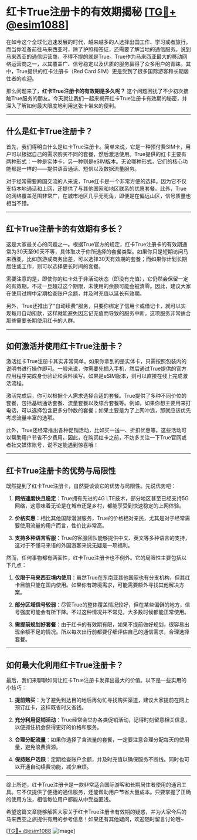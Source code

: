 # 红卡True注册卡的有效期揭秘 [[TG💪+ @esim1088](https://t.me/s/esim1088)]

在如今这个全球化迅速发展的时代，越来越多的人选择出国工作、学习或者旅行。而当你准备前往马来西亚时，除了护照和签证，还需要了解当地的通信服务。说到马来西亚的通信运营商，不得不提的就是True。True作为马来西亚最大的移动网络运营商之一，以其覆盖广、信号稳定以及优质的服务赢得了众多用户的青睐。其中，True提供的红卡注册卡（Red Card SIM）更是受到了很多国际游客和长期居住者的欢迎。

那么问题来了，**红卡True注册卡的有效期是多久呢？** 这个问题困扰了不少初次接触True服务的朋友。今天就让我们一起来揭开红卡True注册卡有效期的秘密，并深入了解如何最大限度地利用这张卡带来的便利。

---

## **什么是红卡True注册卡？**

首先，我们得明白什么是红卡True注册卡。简单来说，它是一种预付费SIM卡，用户可以根据自己的需求购买不同的套餐，然后激活使用。True提供的红卡主要有两种形式：一种是实体卡，另一种则是eSIM版本。无论哪种形式，它们的核心功能都是一样的——提供语音通话、短信以及数据流量服务。

对于经常需要跨国交流的人来说，True红卡是一个非常方便的选择。因为它不仅支持本地通话和上网，还提供了与其他国家和地区联系的优惠套餐。此外，True的网络覆盖范围非常广，在城市地区几乎无死角，即便是在偏远山区，信号质量也相当不错。

---

## **红卡True注册卡的有效期有多长？**

这是大家最关心的问题之一。根据True官方的规定，红卡True注册卡的有效期通常为30天至90天不等，具体取决于你所选择的套餐类型。如果你只是短期访问马来西亚，比如旅游或商务出差，可以选择30天有效期的套餐；而如果你计划长期居住或工作，则可以选择更长时间的套餐。

需要注意的是，即使你的红卡处于非活动状态（即没有充值），它仍然会保留一定的有效期。不过一旦超过这个期限，未使用的余额可能会被清零。因此，建议大家在使用过程中定期检查账户余额，并及时充值以延长有效期。

另外，True还推出了“自动续费”服务，只要你绑定了信用卡或借记卡，就可以实现每月自动扣款，这样就能避免因忘记充值而导致的服务中断。这项服务非常适合那些需要长期使用红卡的人群。

---

## **如何激活并使用红卡True注册卡？**

激活红卡True注册卡其实非常简单。如果你拿到的是实体卡，只需按照包装内的说明书进行操作即可。一般来说，你需要先插入手机，然后通过True提供的官方应用程序完成身份验证和资料填写。如果是eSIM版本，则可以直接在线上完成激活流程。

激活完成后，你可以根据个人需求选择合适的套餐。True提供了多种不同价位的套餐，包括基础通话套餐、流量套餐以及综合套餐等。例如，如果你想主要用来打电话，可以选择包含更多分钟数的套餐；如果主要是为了上网冲浪，那就应该优先考虑流量丰富的选项。

此外，True还经常推出各种促销活动，比如买一送一、折扣优惠等。这些活动可以帮助用户节省不少费用。因此，在购买红卡之前，不妨多关注一下True官网或者社交媒体账号，说不定能遇到惊喜哦！

---

## **红卡True注册卡的优势与局限性**

既然提到了红卡True注册卡，自然要谈谈它的优势与局限性。先说优势吧：

1. **网络速度快且稳定**：True拥有先进的4G LTE技术，部分地区甚至已经支持5G网络，这意味着无论是在城市还是乡村，都能享受到快速稳定的上网体验。
   
2. **价格实惠**：相比其他国际漫游服务，True的价格相对亲民，尤其是对于经常需要使用流量的用户而言，性价比非常高。

3. **支持多种语言客服**：True的客服团队能够提供中文、英文等多种语言的支持，这对于不懂马来语的外国游客来说无疑是一项福利。

然而，任何事物都有两面性，红卡True注册卡也不例外。它的局限性主要包括以下几点：

1. **仅限于马来西亚境内使用**：虽然True在东南亚其他国家也有分支机构，但其红卡目前只能在国内使用。如果你有跨境需求，可能需要额外寻找其他解决方案。

2. **部分区域信号较弱**：尽管True的整体覆盖情况较好，但在某些偏僻的地方，信号强度可能会有所下降。不过这种情况并不常见，大多数时候都能正常使用。

3. **需提前规划好套餐**：由于红卡的有效期有限，如果不提前做好规划，很容易出现余额不足的情况。所以每次出行前都要仔细评估自己的通信需求，合理选择套餐。

---

## **如何最大化利用红卡True注册卡？**

最后，我们来聊聊如何让红卡True注册卡发挥出最大的价值。以下是一些实用的小技巧：

1. **提前购买**：为了避免到达目的地后再匆忙寻找购买渠道，建议大家提前在网上预订红卡，这样既省时又省钱。

2. **充分利用促销活动**：True经常会举办各类促销活动，记得时刻留意相关信息，以便抓住机会获得更好的价格和服务。

3. **合理分配流量**：如果你选择了含流量的套餐，一定要注意合理分配每天的使用量，避免浪费资源。

4. **保持账户活跃**：定期检查账户余额，并及时充值以确保服务不断线。同时也可以开通自动续费功能，减少麻烦。

---

综上所述，红卡True注册卡是一款非常适合国际游客和长期居住者使用的通讯工具。它不仅提供了便捷的通信服务，还能帮助用户节省大量成本。只要掌握了正确的使用方法，相信每位用户都能从中受益匪浅。

希望这篇文章能够解答大家关于红卡True注册卡有效期的疑惑，并为大家今后的马来西亚之旅提供有用的参考信息！如果还有其他疑问，欢迎随时留言讨论哦~

[[TG💪+ @esim1088](https://t.me/s/esim1088) ![Image](https://i.postimg.cc/4NQfJmqS/Snipaste-2025-05-13-00-14-12.png)]